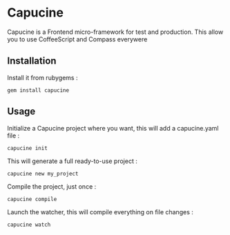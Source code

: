 # Capucine

Capucine is a Frontend micro-framework for test and production.
This allow you to use CoffeeScript and Compass everywere

## Installation

Install it from rubygems :
    
    gem install capucine

## Usage

Initialize a Capucine project where you want, this will add a capucine.yaml file :

    capucine init

This will generate a full ready-to-use project :

    capucine new my_project

Compile the project, just once :

    capucine compile

Launch the watcher, this will compile everything on file changes :

    capucine watch


